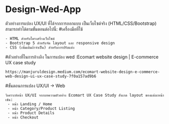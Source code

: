 # Design-Wed-App
ตัวอย่างการแปลง UX/UI ที่ได้จากการออกแบบ เป็นเว็บไซต์จริง (HTML/CSS/Bootstrap) สามารถทำได้ตามขั้นตอนต่อไปนี้:
#เครื่องมือที่ใช้
~~~
- HTML สำหรับโครงสร้างเว็บไซต์
- Bootstrap 5 สำหรับจัด layout และ responsive design
- CSS (เพิ่มเติมถ้าจำเป็น) สำหรับการปรับแต่ง
~~~

#ตัวอย่างที่ในการอ้างอิง ในการแปลง wed :Ecomart website design | E-commerce UX case study
~~~
https://manjuruldesign.medium.com/ecomart-website-design-e-commerce-web-design-ui-ux-case-study-7f0a157ad9b6
~~~

#ขั้นตอนการแปลง UX/UI → Web
~~~
วิเคราะห์หน้า UX/UI จากบทความตัวอย่าง Ecomart UX Case Study สังเกต layout ของแต่ละหน้า เช่น:
 - หน้า Landing / Home
 - หน้า Category/Product Listing
 - หน้า Product Details
 - หน้า Checkout
~~~
